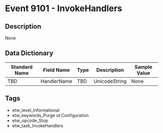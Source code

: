 # Event 9101 - InvokeHandlers

## Description
None

## Data Dictionary
|Standard Name|Field Name|Type|Description|Sample Value|
|---|---|---|---|---|
|TBD|HandlerName|TBD|UnicodeString|None|None|

## Tags
* etw_level_Informational
* etw_keywords_Purge ut:Configuration
* etw_opcode_Stop
* etw_task_InvokeHandlers